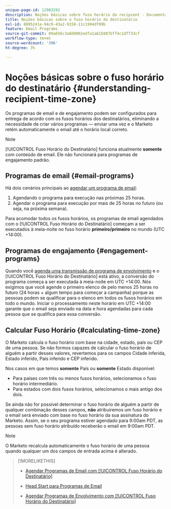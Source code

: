 ```yaml
---
unique-page-id: 12983291
description: Noções básicas sobre fuso horário do recipient - Documentação do Marketo - Documentação do produto
title: Noções básicas sobre o fuso horário do destinatário
exl-id: 8895241e-94c9-43a2-9158-11c1994df09b
feature: Email Programs
source-git-commit: 09a656c3a0d0002edfa1a61b987bff4c1dff33cf
workflow-type: tm+mt
source-wordcount: '396'
ht-degree: 3%

---
```


# Noções básicas sobre o fuso horário do destinatário {#understanding-recipient-time-zone}

Os programas de email e de engajamento podem ser configurados para entrega de acordo com os fusos horários dos destinatários, eliminando a necessidade de criar vários programas — enviar uma vez e o Marketo retém automaticamente o email até o horário local correto.

>[!NOTE]
>
>[!UICONTROL Fuso Horário do Destinatário] funciona atualmente **somente** com conteúdo de email. Ele não funcionará para programas de engajamento padrão.

## Programas de email {#email-programs}

Há dois cenários principais ao [agendar um programa de email](/help/marketo/product-docs/email-marketing/email-programs/email-program-actions/scheduling-with-recipient-time-zone/schedule-email-programs-with-recipient-time-zone.md):

1. Agendando o programa para execução nas próximas 25 horas.
1. Agendar o programa para execução por mais de 25 horas no futuro (ou seja, na próxima semana).

Para acomodar todos os fusos horários, os programas de email agendados com o [!UICONTROL Fuso Horário do Destinatário] começam a ser executados à meia-noite no fuso horário **primeiro/primeiro** no mundo (UTC +14:00).

## Programas de engajamento {#engagement-programs}

Quando você [agenda uma transmissão de programa de envolvimento](/help/marketo/product-docs/email-marketing/drip-nurturing/engagement-program-streams/set-stream-cadence/schedule-engagement-programs-with-recipient-time-zone.md) e o [!UICONTROL Fuso Horário do Destinatário] está ativo, a conversão do programa começa a ser executada à meia-noite em UTC +14:00. Nós exigimos que você agende o primeiro elenco de pelo menos 25 horas no futuro (24 horas + algum tempo para começar a campanha) porque as pessoas podem se qualificar para o elenco em todos os fusos horários em todo o mundo. Iniciar o processamento neste horário em UTC +14:00 garante que o email seja enviado na data e hora agendadas para cada pessoa que se qualifica para essa conversão.

## Calcular Fuso Horário {#calculating-time-zone}

O Marketo calcula o fuso horário com base na cidade, estado, país ou CEP de uma pessoa. Se não formos capazes de calcular o fuso horário de alguém a partir desses valores, revertemos para os campos Cidade inferida, Estado inferido, País inferido e CEP inferido.

Nos casos em que temos **somente** País ou **somente** Estado disponível:

* Para países com três ou menos fusos horários, selecionamos o fuso horário intermediário.
* Para estados com dois fusos horários, selecionamos o mais antigo dos dois.

Se ainda não for possível determinar o fuso horário de alguém a partir de qualquer combinação desses campos, **não** atribuiremos um fuso horário e o email será enviado com base no fuso horário da sua assinatura do Marketo. Assim, se o seu programa estiver agendado para 9:00am PDT, as pessoas sem fuso horário atribuído receberão o email em 9:00am PDT.

>[!NOTE]
>
>O Marketo recalcula automaticamente o fuso horário de uma pessoa quando qualquer um dos campos de entrada acima é alterado.

>[!MORELIKETHIS]
>
>* [Agendar Programas de Email com [!UICONTROL Fuso Horário do Destinatário]](/help/marketo/product-docs/email-marketing/email-programs/email-program-actions/scheduling-with-recipient-time-zone/schedule-email-programs-with-recipient-time-zone.md)
>* [Head Start para Programas de Email](/help/marketo/product-docs/email-marketing/email-programs/email-program-actions/head-start-for-email-programs.md)
>
>* [Agendar Programas de Envolvimento com [!UICONTROL Fuso Horário do Destinatário]](/help/marketo/product-docs/email-marketing/drip-nurturing/engagement-program-streams/set-stream-cadence/schedule-engagement-programs-with-recipient-time-zone.md)
